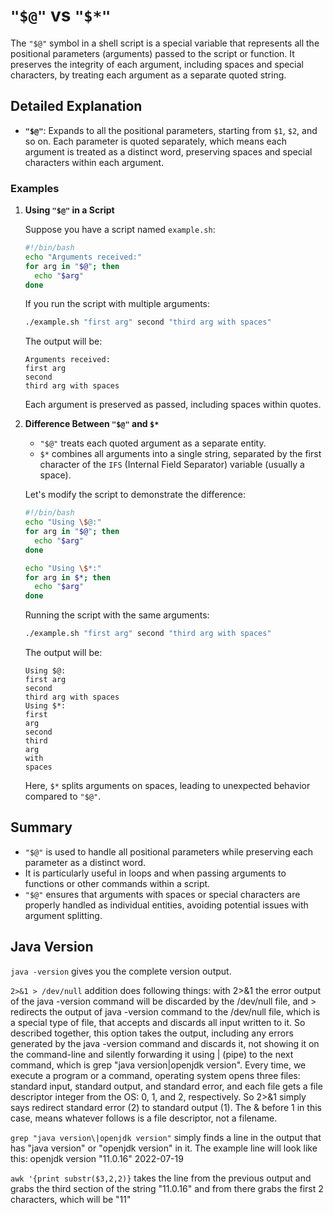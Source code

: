 # `"$@"` vs `"$*"`
The `"$@"` symbol in a shell script is a special variable that represents all the positional parameters (arguments) passed to the script or function. It preserves the integrity of each argument, including spaces and special characters, by treating each argument as a separate quoted string.

## Detailed Explanation

- **`"$@"`**: Expands to all the positional parameters, starting from `$1`, `$2`, and so on. Each parameter is quoted separately, which means each argument is treated as a distinct word, preserving spaces and special characters within each argument.

### Examples

1. **Using `"$@"` in a Script**

   Suppose you have a script named `example.sh`:

   ```sh
   #!/bin/bash
   echo "Arguments received:"
   for arg in "$@"; then
     echo "$arg"
   done
   ```

   If you run the script with multiple arguments:

   ```sh
   ./example.sh "first arg" second "third arg with spaces"
   ```

   The output will be:

   ```
   Arguments received:
   first arg
   second
   third arg with spaces
   ```

   Each argument is preserved as passed, including spaces within quotes.

2. **Difference Between `"$@"` and `$*`**

   - `"$@"` treats each quoted argument as a separate entity.
   - `$*` combines all arguments into a single string, separated by the first character of the `IFS` (Internal Field Separator) variable (usually a space).

   Let's modify the script to demonstrate the difference:

   ```sh
   #!/bin/bash
   echo "Using \$@:"
   for arg in "$@"; then
     echo "$arg"
   done

   echo "Using \$*:"
   for arg in $*; then
     echo "$arg"
   done
   ```

   Running the script with the same arguments:

   ```sh
   ./example.sh "first arg" second "third arg with spaces"
   ```

   The output will be:

   ```
   Using $@:
   first arg
   second
   third arg with spaces
   Using $*:
   first
   arg
   second
   third
   arg
   with
   spaces
   ```

   Here, `$*` splits arguments on spaces, leading to unexpected behavior compared to `"$@"`.

## Summary

- `"$@"` is used to handle all positional parameters while preserving each parameter as a distinct word.
- It is particularly useful in loops and when passing arguments to functions or other commands within a script.
- `"$@"` ensures that arguments with spaces or special characters are properly handled as individual entities, avoiding potential issues with argument splitting.



## Java Version

`java -version` gives you the complete version output.

`2>&1 > /dev/null` addition does following things: with 2>&1 the error output of the java -version command will be discarded by the /dev/null file, and > redirects the output of java -version command to the /dev/null file, which is a special type of file, that accepts and discards all input written to it. So described together, this option takes the output, including any errors generated by the java -version command and discards it, not showing it on the command-line and silently forwarding it using | (pipe) to the next command, which is grep "java version\|openjdk version".
Every time, we execute a program or a command, operating system opens three files: standard input, standard output, and standard error, and each file gets a file descriptor integer from the OS: 0, 1, and 2, respectively. So 2>&1 simply says redirect standard error (2) to standard output (1). The & before 1 in this case, means whatever follows is a file descriptor, not a filename.

`grep "java version\|openjdk version"` simply finds a line in the output that has "java version" or "openjdk version" in it. The example line will look like this: openjdk version "11.0.16" 2022-07-19

`awk '{print substr($3,2,2)}` takes the line from the previous output and grabs the third section of the string "11.0.16" and from there grabs the first 2 characters, which will be "11"



